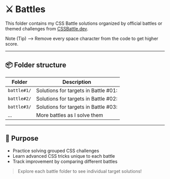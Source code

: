 # ⚔️ Battles

This folder contains my CSS Battle solutions organized by official battles or themed challenges from [CSSBattle.dev](https://cssbattle.dev).

Note (Tip) --> Remove every space character from the code to get higher score.

---

## 📦 Folder structure
| Folder                       | Description                                                    |
| ---------------------------- | -------------------------------------------------------------- |
| `battle#1/`                  | Solutions for targets in Battle #01:                           |
| `battle#2/`                  | Solutions for targets in Battle #02:                           |
| `battle#3/`                  | Solutions for targets in Battle #03:                           |
| ...                          | More battles as I solve them                                   |

---

## 🌱 Purpose
- Practice solving grouped CSS challenges
- Learn advanced CSS tricks unique to each battle
- Track improvement by comparing different battles

> Explore each battle folder to see individual target solutions!
